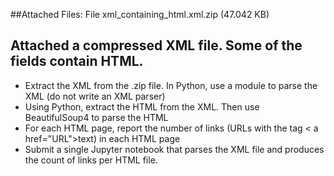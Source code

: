 ##Attached Files: File xml_containing_html.xml.zip (47.042 KB)

## Attached a compressed XML file. Some of the fields contain HTML. ​

- Extract the XML from the .zip file. In Python, use a module to parse the XML (do not write an XML parser)​
- Using Python, extract the HTML from the XML. Then use BeautifulSoup4 to parse the HTML
- For each HTML page, report the number of links (URLs with the tag < a href="URL">text) in each HTML page
- Submit a single Jupyter notebook that parses the XML file and produces the count of links per HTML file.​
